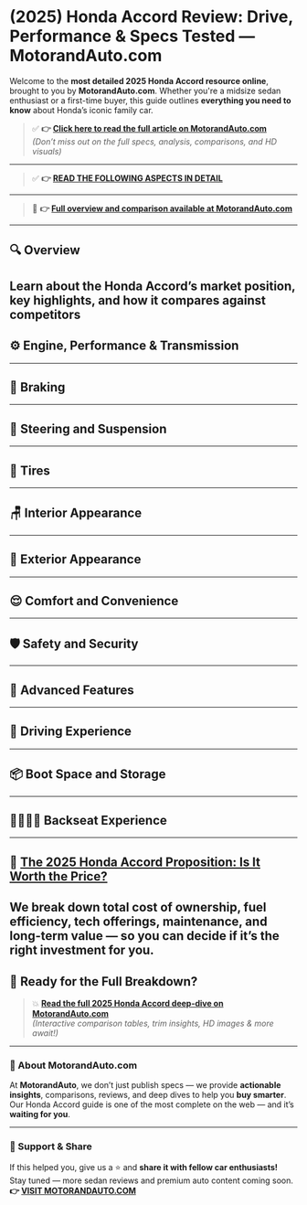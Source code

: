 # (2025) Honda Accord Review: Drive, Performance & Specs Tested — MotorandAuto.com

Welcome to the **most detailed 2025 Honda Accord resource online**, brought to you by **MotorandAuto.com**. Whether you're a midsize sedan enthusiast or a first-time buyer, this guide outlines **everything you need to know** about Honda’s iconic family car.

> ✅ **👉 [Click here to read the full article on MotorandAuto.com](https://motorandauto.com/2025-honda-accord-review-drive-performance-specs-tested/)**  
> *(Don’t miss out on the full specs, analysis, comparisons, and HD visuals)*

---
> ✅ **👉 [READ THE FOLLOWING ASPECTS IN DETAIL](https://motorandauto.com/2025-honda-accord-review-drive-performance-specs-tested/)**

---
> 📌 **👉 [Full overview and comparison available at MotorandAuto.com](https://motorandauto.com/2025-honda-accord-review-drive-performance-specs-tested/)**

---

## 🔍 **Overview**

Learn about the Honda Accord’s market position, key highlights, and how it compares against competitors  
---

## ⚙️ **Engine, Performance & Transmission**
---

## 🛑 **Braking**
---

## 🔄 **Steering and Suspension**
---

## 🛞 **Tires**
---

## 🪑 **Interior Appearance**
---

## 🚗 **Exterior Appearance**
---

## 😌 **Comfort and Convenience**
---

## 🛡️ **Safety and Security**
---

## 🚀 **Advanced Features**
---

## 🧭 **Driving Experience**
---

## 📦 **Boot Space and Storage**
---

## 👨‍👩‍👧‍👦 **Backseat Experience**
---

## 💸 **[The 2025 Honda Accord Proposition: Is It Worth the Price?](https://motorandauto.com/2025-honda-accord-review-drive-performance-specs-tested/)**

We break down **total cost of ownership**, fuel efficiency, tech offerings, maintenance, and long-term value — so you can decide if it’s the right investment for you.
---

## 🔗 **Ready for the Full Breakdown?**

> 💥 **[Read the full 2025 Honda Accord deep-dive on MotorandAuto.com](https://motorandauto.com/2025-honda-accord-review-drive-performance-specs-tested/)**  
> *(Interactive comparison tables, trim insights, HD images & more await!)*

---

### 🌟 About MotorandAuto.com

At **MotorandAuto**, we don’t just publish specs — we provide **actionable insights**, comparisons, reviews, and deep dives to help you **buy smarter**. Our Honda Accord guide is one of the most complete on the web — and it’s **waiting for you**.

---

### 📣 Support & Share

If this helped you, give us a ⭐ and **share it with fellow car enthusiasts!**  
Stay tuned — more sedan reviews and premium auto content coming soon.  
**👉 [VISIT MOTORANDAUTO.COM](https://motorandauto.com/)**
